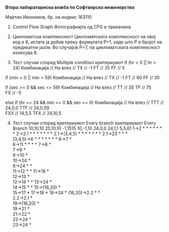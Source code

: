 **Втора лабораториска вежба по Софтверско инженерство**

Мартин Икономов, бр. на индекс 163110

1. Control Flow Graph
Фотографиајта од CFG е прикачена 

2. Цикломатска комплексност
Цикломатската комплексност на овој код е 8, истата ја добив преку формулата P+1, 
каде што P е бројот на предикатни јазли. Во случајoв P=7, па цикломатската комплексност изнесува 8.

3. Тест случаи според Multiple condition критериумот
if (hr < 0 || hr > 24)
Комбинација // На влез //
TX	//  -1 
FT	//  25
FF	//  5

if (min < 0 || min > 59)
Комбинација // На влез //
TX	// -1
FT	// 60
FF	// 30

if (sec >= 0 && sec <= 59)
Комбинација // На влез //
TT	// 35
TF	// 75		
FX	// -5	

else if (hr == 24 && min == 0 && sec == 0)
Комбинација // На влез //
TTT	// 24,0,0
TTF	// 24,0,59		
FXX	// 14,5,5
TFX	// 24,10,5

4. Тест случаи според критериумот Every branch критериумот
Every Branch	10,10,10	25,10,10	-1,1515		10,-1,10	24,0,0	24,1,1	5,5,61
1->2		*		*		*		*		*	*	*
2->2.1		*		*		*		*		*	*	*
2.1->(3,4,5)	*		*		*		*		*	*	*
2.1->23		*								*	*	
(3,4,5)->6	*		*		*		*		*	*	*
6->7						*				
6->11		*						*		*		*
7->8						*				
7->9				*					
9->10				*					
10->24				*					
8->24						*		*			
11->12		*										*
11->19										*		
12->13								*			
12->14		*										*
13->24								*			
14->15		*										*
15->(16,20)	*						
15->17												*
17->18												*
18->24												*
(16,20)->2.2	*								*		
2.2->2.1	*						
19->(16,20)									*		
19->21											*	
21->22											*	
22->24											*	
23->24					*		




